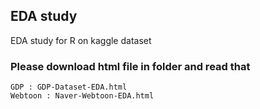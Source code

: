 ## EDA study  

EDA study for R on kaggle dataset  

### Please download html file in folder and read that

```
GDP : GDP-Dataset-EDA.html
Webtoon : Naver-Webtoon-EDA.html
```
